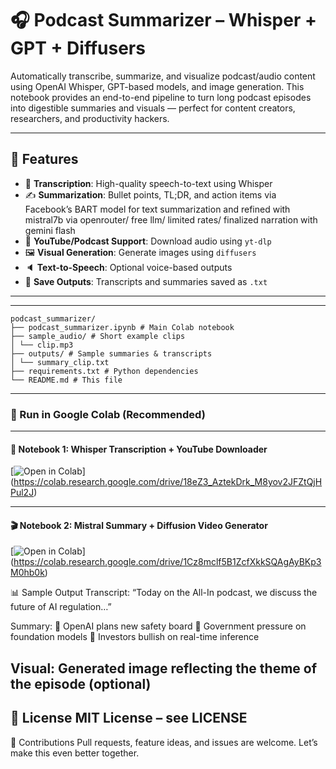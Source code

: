 # 🎧 Podcast Summarizer – Whisper + GPT + Diffusers

Automatically transcribe, summarize, and visualize podcast/audio content using OpenAI Whisper, GPT-based models, and image generation. This notebook provides an end-to-end pipeline to turn long podcast episodes into digestible summaries and visuals — perfect for content creators, researchers, and productivity hackers.

---

## 🚀 Features

- 🧠 **Transcription**: High-quality speech-to-text using Whisper
- ✍️ **Summarization**: Bullet points, TL;DR, and action items via Facebook’s BART model for text summarization and refined with mistral7b via openrouter/ free llm/ limited rates/ finalized narration with gemini flash 
- 🎥 **YouTube/Podcast Support**: Download audio using `yt-dlp`
- 🖼️ **Visual Generation**: Generate images using `diffusers`
- 🔈 **Text-to-Speech**: Optional voice-based outputs
- 💾 **Save Outputs**: Transcripts and summaries saved as `.txt`

---

---
```
podcast_summarizer/
├── podcast_summarizer.ipynb # Main Colab notebook
├── sample_audio/ # Short example clips
│ └── clip.mp3
├── outputs/ # Sample summaries & transcripts
│ └── summary_clip.txt
├── requirements.txt # Python dependencies
└── README.md # This file
```
---

### 🔄 Run in Google Colab (Recommended)

---

#### 🧠 Notebook 1: Whisper Transcription + YouTube Downloader

[![Open in Colab](https://colab.research.google.com/assets/colab-badge.svg)]
(https://colab.research.google.com/drive/18eZ3_AztekDrk_M8yov2JFZtQjHPul2J)

---

#### 🎬 Notebook 2: Mistral Summary + Diffusion Video Generator

[![Open in Colab](https://colab.research.google.com/assets/colab-badge.svg)]
(https://colab.research.google.com/drive/1Cz8mclf5B1ZcfXkkSQAgAyBKp3M0hb0k)


📊 Sample Output
Transcript:
“Today on the All-In podcast, we discuss the future of AI regulation…”

Summary:
🔹 OpenAI plans new safety board
🔹 Government pressure on foundation models
🔹 Investors bullish on real-time inference

Visual:
Generated image reflecting the theme of the episode (optional)
---
📜 License
MIT License – see LICENSE
---
🤝 Contributions
Pull requests, feature ideas, and issues are welcome. Let’s make this even better together.

